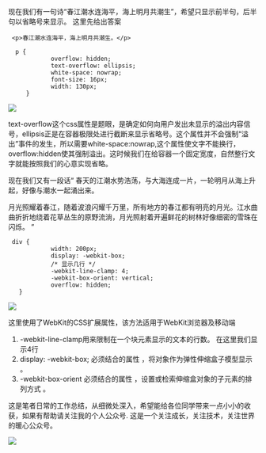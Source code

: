 现在我们有一句诗“春江潮水连海平，海上明月共潮生”，希望只显示前半句，后半句以省略号来显示。
这里先给出答案

     <p>春江潮水连海平，海上明月共潮生。</p>
     
      p {
                overflow: hidden;
                text-overflow: ellipsis;
                white-space: nowrap;
                font-size: 16px;
                width: 130px;
         }

![](https://user-gold-cdn.xitu.io/2019/3/19/169962da25331f64?w=227&h=45&f=png&s=1164)

text-overflow这个css属性是题眼，是确定如何向用户发出未显示的溢出内容信号，ellipsis正是在容器极限处进行截断来显示省略号。这个属性并不会强制“溢出”事件的发生，所以需要white-space:nowrap,这个属性使文字不能换行，overflow:hidden使其强制溢出。这时候我们在给容器一个固定宽度，自然整行文字就能按照我们的心意实现省略。

现在我们又有一段话“ 春天的江潮水势浩荡，与大海连成一片，一轮明月从海上升起，好像与潮水一起涌出来。

月光照耀着春江，随着波浪闪耀千万里，所有地方的春江都有明亮的月光。江水曲曲折折地绕着花草丛生的原野流淌，月光照射着开遍鲜花的树林好像细密的雪珠在闪烁。 ”

     div {
                width: 200px;
                display: -webkit-box;
                /* 显示几行 */
                -webkit-line-clamp: 4;
                -webkit-box-orient: vertical;
                overflow: hidden;
       }


![](https://user-gold-cdn.xitu.io/2019/3/19/169962de2eb28d8c?w=267&h=122&f=png&s=4999)


这里使用了WebKit的CSS扩展属性，该方法适用于WebKit浏览器及移动端

1. -webkit-line-clamp用来限制在一个块元素显示的文本的行数。 在这里我们显示4行
2. display: -webkit-box; 必须结合的属性 ，将对象作为弹性伸缩盒子模型显示 。
3. -webkit-box-orient 必须结合的属性 ，设置或检索伸缩盒对象的子元素的排列方式 。

这是笔者日常的工作总结，从细微处深入，希望能给各位同学带来一点小小的收获，如果有帮助请关注我的个人公众号.
这是一个关注成长，关注技术，关注世界的暖心公众号。

![](https://user-gold-cdn.xitu.io/2019/3/19/169962e0a77929b8?w=430&h=430&f=jpeg&s=41740)